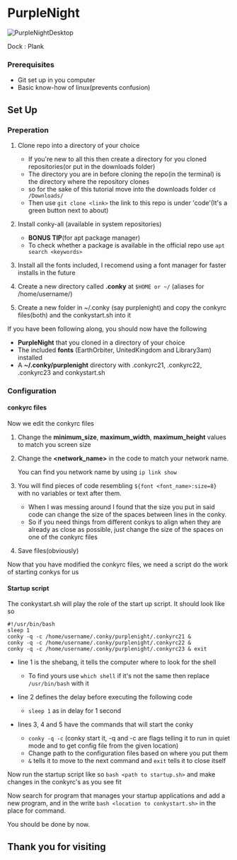 # PurpleNight

![PurpleNightDesktop](https://user-images.githubusercontent.com/88662373/133921749-6410c698-f3fd-4d3e-b084-9250c7cedebb.png)

Dock : Plank

### **Prerequisites**

* Git set up in you computer
* Basic know-how of linux(prevents confusion)

## **Set Up**

### **Preperation**

1. Clone repo into a directory of your choice 
    * If you're new to all this then create a directory for you cloned repositories(or put in the downloads folder)
    * The directory you are in before cloning the repo(in the terminal) is the directory where the repository clones 
    * so for the sake of this tutorial move into the downloads folder `cd /Downloads/`
    * Then use `git clone <link>` the link to this repo is under 'code'(It's a green button next to about)

1. Install conky-all (available in system repositories)
   * **BONUS TIP**(for apt package manager)
   * To check whether a package is available in the official repo use `apt search <keywords>`

1. Install all the fonts included, I recomend using a font manager for faster installs in the future

1. Create a new directory called **.conky** at `$HOME or ~/` (aliases for /home/username/)

1. Create a new folder in ~/.conky (say purplenight) and copy the conkyrc files(both) and the conkystart.sh into it

If you have been following along, you should now have the following
* **PurpleNight** that you cloned in a directory of your choice
* The included **fonts** (EarthOrbiter, UnitedKingdom and Library3am) installed 
* A **~/.conky/purplenight** directory with .conkyrc21, .conkyrc22, .conkyrc23 and conkystart.sh  

### **Configuration**

#### **conkyrc files**

Now we edit the conkyrc files
   1. Change the **minimum_size**, **maximum_width**, **maximum_height** values to match you screen size
   1. Change the **<network_name>** in the code to match your network name.
      
      You can find you network name by using `ip link show`
   
   1. You will find pieces of code resembling `${font <font_name>:size=8}` with no variables or text after them.
      - When I was messing around I found that the size you put in said code can change the size of the spaces between lines in the conky. 
      - So if you need things from different conkys to align when they are already as close as possible, just change the size of the spaces on one of the conkyrc files
   1. Save files(obviously)

Now that you have modified the conkyrc files, we need a script do the work of starting conkys for us
 
#### **Startup script**
  
The conkystart.sh will play the role of the start up script. It should look like so
  
```
#!/usr/bin/bash 
sleep 1 
conky -q -c /home/username/.conky/purplenight/.conkyrc21 & 
conky -q -c /home/username/.conky/purplenight/.conkyrc22 & 
conky -q -c /home/username/.conky/purplenight/.conkyrc23 & exit
```
* line 1 is the shebang, it tells the computer where to look for the shell
    * To find yours use `which shell` if it's not the same then replace `/usr/bin/bash` with it 

* line 2 defines the delay before executing the following code  
    * `sleep 1` as in delay for 1 second 
* lines 3, 4 and 5 have the commands that will start the conky
    * `conky -q -c` (conky start it, -q and -c are flags telling it to run in quiet mode and to get config file from the given location)
    * Change path to the configuration files based on where you put them
    * `&` tells it to move to the next command and `exit` tells it to close itself

Now run the startup script like so `bash <path to startup.sh>` and make changes in the conkyrc's as you see fit

Now search for program that manages your startup applications and add a new program, and in the write `bash <location to conkystart.sh>` in the place for command.

You should be done by now.

## Thank you for visiting
